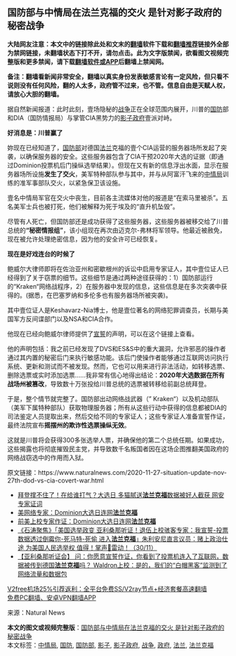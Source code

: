  <h2>国防部与中情局在法兰克福的交火 是针对影子政府的秘密战争</h2> <p class="notice"><b>大陆网友注意：本文中的链接除此处和文末的<a href="https://github.com/bannedbook/fanqiang" >翻墙</a>软件下载和<a href="https://github.com/killgcd/justmysocks/blob/master/README.md">翻墙推荐</a>链接外全部为禁网链接，未翻墙状态下打不开，请勿点击。此为文字版禁闻，欲看图文视频完整版和更多禁闻，请下载<a href="https://github.com/bannedbook/fanqiang">翻墙软件或APP</a>后翻墙上禁闻网。</p><p>备注：翻墙看新闻非常安全，翻墙以真实身份发表敏感言论有一定风险，但只看不说则没有任何风险，翻的人太多，政府管不过来，也不管。信息自由是天赋人权，请放心大胆的翻墙。</b></p>  <div class="entry"> <p id="conimg">据自然新闻报道：此时此刻，壹场隐秘的<a href="https://www.bannedbook.org/bnews/tag/%E6%88%98%E4%BA%89/" class="st_tag internal_tag" rel="tag" title="标签 战争 下的日志">战争</a>正在全球范围内展开，川普的<a href="https://www.bannedbook.org/bnews/tag/%E5%9B%BD%E9%98%B2/" class="st_tag internal_tag" rel="tag" title="标签 国防 下的日志">国防</a>部和DIA（国防情报局）与掌管CIA黑势力的<a href="https://www.bannedbook.org/bnews/tag/%E5%BD%B1%E5%AD%90/" class="st_tag internal_tag" rel="tag" title="标签 影子 下的日志">影子</a><a href="https://www.bannedbook.org/bnews/tag/%e6%94%bf%e5%ba%9c/" class="st_tag internal_tag" rel="tag" title="标签 政府 下的日志">政府</a>壹派对峙。</p> <p><strong>好消息是：川普赢了</strong></p> <p>妳现在已经知道了，<a href="https://www.bannedbook.org/bnews/tag/%E5%9B%BD%E9%98%B2%E9%83%A8/" class="st_tag internal_tag" rel="tag" title="标签 国防部 下的日志">国防部</a>对德国<a href="https://www.bannedbook.org/bnews/tag/%E6%B3%95%E5%85%B0/" class="st_tag internal_tag" rel="tag" title="标签 法兰 下的日志">法兰</a>克福的壹个CIA运营的服务器场所发起了突袭，以确保服务器的安全。这些服务器包含了CIA干预2020年大选的证据（即通过Dominion投票机后门操纵选举结果）。但现在又有新的信息浮出水面，显示在服务器场所设施<strong>发生了交火</strong>，美军特种部队参与其中，并与从阿富汗飞来的<a href="https://www.bannedbook.org/bnews/tag/%e4%b8%ad%e6%83%85%e5%b1%80/" class="st_tag internal_tag" rel="tag" title="标签 中情局 下的日志">中情局</a>训练的准军事部队交火，以紧急保卫该设施。</p> <p>壹名中情局军官在交火中丧生，目前各主流媒体对他的报道是“在索马里被杀”。五名美军士兵也被打死，他们被解释为死于埃及的“直升机坠毁”。</p>  <p>尽管有人死亡，但国防部还是成功获得了这些服务器，这些服务器被移交给了川普总统的<strong>“秘密情报组”</strong>，该小组现在再次由迈克尔-弗林将军领导。他最近被赦免，现在被允许处理绝密信息，因为他的安全许可已经恢复。</p> <p><strong>现在是好戏连台的时候了</strong></p> <p>鲍威尔大律师即将在佐治亚州和密歇根州的诉讼中启用专家证人，其中壹位证人已经得到了关于窃票的细节。这些细节是通过两种途径获得的：1）国防部运行的“Kraken“网络战程序，2）在服务器中发现的信息，这些信息是在多次突袭中获得的。(据悉，在巴塞罗纳和多伦多也有服务器场所被突袭)。</p> <p>其中壹位证人是Keshavarz-Nia博士，他是壹位著名的网络犯罪调查员，长期与美国军方反间谍部门以及NSA和CIA合作。</p>  <p>他现在已经向鲍威尔律师提供了<span class='wp_keywordlink'><a href="https://www.bannedbook.org/forum5/topic17.html" title="宣誓与预言" target="_blank">宣誓</a></span>的声明，可以在这个链接上查看。</p> <p>他的声明包括：我之前已经发现了DVS和ES&amp;S中的重大漏洞，允许邪恶的操作者通过其内置的秘密后门来执行敏感功能。该后门使操作者能够通过互联网访问执行系统、更新和测试而不被发现。然而，它也可以用来进行非法活动，如转移选票、删除选票或实时添加选票……我非常有信心地得出结论：<strong>2020年大选数据在所有战场州被篡改</strong>，导致数十万张投给川普总统的选票被转移给前副总统拜登。</p> <p>于是，整个情节就完整了。国防部出动网络战武器（” Kraken“）以及机动部队（美军下属特种部队）获取物理服务器；所有从这些行动中获得的信息都被DIA的司法鉴定人员提取出来，然后交给不同的专家证人；这些专家证人准备宣誓作证，最终法院宣布<strong>摇摆州的欺诈性选票操纵无效</strong>。</p> <p>这就是川普将会获得300多张选举人票，并确保他的第二个总统任期。如果成功，这些揭露也将彻底摧毁民主党，并导致数千名叛国者因在这场企图推翻美国政府的网络战窃选中的作用而入狱。</p>  <p>原文链接：https://www.naturalnews.com/2020-11-27-situation-update-nov-27th-dod-vs-cia-covert-war.html</p> <ul class='op-related-articles' title='相关阅读'> <li><a href='https://www.bannedbook.org/bnews/topimagenews/20201203/1441093.html' target='_blank'>拜登撑不住了！在给谁打气？大选日 多猫腻送<b>法兰克福</b>数据被好人截获 网安专家证词</a></li> <li><a href='https://www.bannedbook.org/bnews/bannedvideo/20201202/1440489.html' target='_blank'>美网络专家：Dominion大选日连网<b>法兰克福</b></a></li> <li><a href='https://www.bannedbook.org/bnews/taiwannews/20201201/1440357.html' target='_blank'>前美上校专家作证：Dominion大选日连网<b>法兰克福</b></a></li> <li><a href='https://www.bannedbook.org/bnews/bannedvideo/20201201/1440080.html' target='_blank'>《石涛聚焦》「美国选举政变 亚利桑那听证！退伍上校骇客专家：我宣誓-投票数据透过倒霉你-死马特-死偷 进入<b>法兰克福</b>」朱利安尼直言议员：赌上政治仕途 为美国人民选举权 值得！掌声👏雷动！（30/11）</a></li> <li><a href='https://www.bannedbook.org/bnews/bannedvideo/20201201/1439968.html' target='_blank'>【亚利桑那听证会】 问：你愿意宣誓作证，你看到了投票机连入了互联网，数据被传到德国<b>法兰克福</b>吗？ Waldron上校：是的，我们的“白帽黑客”监测到了网络流量和数据包</a></li> </ul> <p class="texttj"> <a href="https://www.bannedbook.org/forum23/topic22702.html" target="_blank">V2free机场25%引荐返利：全平台免费SS/V2ray节点+经济套餐高速翻墙</a><br/> <a href="https://github.com/bannedbook/fanqiang/wiki/%E7%A6%81%E9%97%BB%E7%BD%91%E5%AE%89%E5%8D%93%E7%BF%BB%E5%A2%99%E6%96%B0%E9%97%BBAPP" target="_blank">免费PC翻墙、安卓VPN翻墙APP</a></p><p> 来源：Natural News </p><a name='sharetosocial'></a>       <div><b>本文的图文或视频完整版</b>：<a href='https://www.bannedbook.org/bnews/comments/20201203/1441304.html'>国防部与中情局在法兰克福的交火 是针对影子政府的秘密战争</a></div>  </div><!--END ENTRY--> <div class="postfooter"> <div>本文标签：<a href="https://www.bannedbook.org/bnews/tag/%e4%b8%ad%e6%83%85%e5%b1%80/" rel="tag">中情局</a>, <a href="https://www.bannedbook.org/bnews/tag/%E5%9B%BD%E9%98%B2/" rel="tag">国防</a>, <a href="https://www.bannedbook.org/bnews/tag/%E5%9B%BD%E9%98%B2%E9%83%A8/" rel="tag">国防部</a>, <a href="https://www.bannedbook.org/bnews/tag/%E5%BD%B1%E5%AD%90/" rel="tag">影子</a>, <a href="https://www.bannedbook.org/bnews/tag/%e5%bd%b1%e5%ad%90%e6%94%bf%e5%ba%9c/" rel="tag">影子政府</a>, <a href="https://www.bannedbook.org/bnews/tag/%E6%88%98%E4%BA%89/" rel="tag">战争</a>, <a href="https://www.bannedbook.org/bnews/tag/%e6%94%bf%e5%ba%9c/" rel="tag">政府</a>, <a href="https://www.bannedbook.org/bnews/tag/%E6%B3%95%E5%85%B0/" rel="tag">法兰</a>, <a href="https://www.bannedbook.org/bnews/tag/%E6%B3%95%E5%85%B0%E5%85%8B%E7%A6%8F/" rel="tag">法兰克福</a></div>  </div><!--END POSTFOOTER--> 